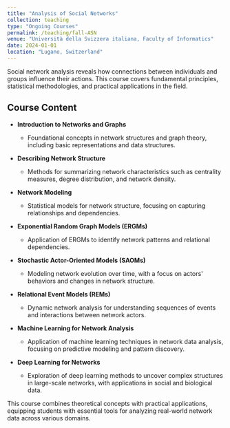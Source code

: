 ```yaml
---
title: "Analysis of Social Networks"
collection: teaching
type: "Ongoing Courses"
permalink: /teaching/fall-ASN
venue: "Università della Svizzera italiana, Faculty of Informatics"
date: 2024-01-01
location: "Lugano, Switzerland"
---
```


Social network analysis reveals how connections between individuals and groups influence their actions. This course covers fundamental principles, statistical methodologies, and practical applications in the field. 

## Course Content

- **Introduction to Networks and Graphs**  
  - Foundational concepts in network structures and graph theory, including basic representations and data structures.

- **Describing Network Structure**  
  - Methods for summarizing network characteristics such as centrality measures, degree distribution, and network density.

- **Network Modeling**  
  - Statistical models for network structure, focusing on capturing relationships and dependencies.

- **Exponential Random Graph Models (ERGMs)**  
  - Application of ERGMs to identify network patterns and relational dependencies.

- **Stochastic Actor-Oriented Models (SAOMs)**  
  - Modeling network evolution over time, with a focus on actors' behaviors and changes in network structure.

- **Relational Event Models (REMs)**  
  - Dynamic network analysis for understanding sequences of events and interactions between network actors.

- **Machine Learning for Network Analysis**  
  - Application of machine learning techniques in network data analysis, focusing on predictive modeling and pattern discovery.

- **Deep Learning for Networks**  
  - Exploration of deep learning methods to uncover complex structures in large-scale networks, with applications in social and biological data.

This course combines theoretical concepts with practical applications, equipping students with essential tools for analyzing real-world network data across various domains.
